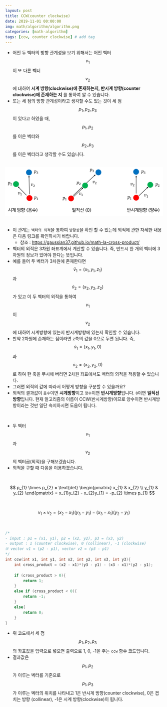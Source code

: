```yaml
---
layout: post
title: CCW(counter clockwise)
date: 2019-11-01 00:00:00
img: math/algorithm/algorithm.png
categories: [math-algorithm] 
tags: [ccw, counter clockwise] # add tag
---
```


- 어떤 두 벡터의 방향 관계성을 보기 위해서는 어떤 벡터 $$ v_{1} $$이 또 다른 벡터 $$ v_{2} $$에 대하여 **시계 방향(clockwise)에 존재하는지, 반시계 방향(counter clockwise)에 존재하는 지** 를 통하여 알 수 있습니다.
- 또는 세 점의 방향 관계성이라고 생각할 수도 있는 것이 세 점 $$ p_{1}, p_{2}, p_{3} $$이 있다고 하였을 때, $$ p_{1}, p_{2} $$를 이은 벡터와 $$ p_{2}, p_{3} $$를 이은 벡터라고 생각할 수도 있습니다.

<br>
<center><img src="../assets/img/math/algorithm/ccw/0.png" alt="Drawing" style="width: 800px;"/></center>
<br>

- 이 관계는 `벡터의 외적`을 통하여 `방향성`을 확인 할 수 있는데 외적에 관한 자세한 내용은 다음 링크를 확인하시기 바랍니다.
    - 참조 : https://gaussian37.github.io/math-la-cross-product/
- 벡터의 외적은 3차원 좌표계에서 계산할 수 있습니다. 즉, 반드시 한 개의 벡터에 3차원의 정보가 있어야 한다는 뜻입니다.
- 예를 들어 두 벡터가 3차원에 존재한다면 $$ \bar{v}_{1} = (x_{1}, y_{1}, z_{1}) $$과 $$ \bar{v}_{2} = (x_{2}, y_{2}, z_{2}) $$가 있고 이 두 벡터의 외적을 통하여 $$ v_{1} $$이 $$ v_{2} $$에 대하여 시계방향에 있는지 반시계방향에 있는지 확인할 수 있습니다.
- 만약 2차원에 존재하는 점이라면 z축의 값을 0으로 두면 됩니다. 즉, $$ \bar{v}_{1} = (x_{1}, y_{1}, 0) $$과 $$ \bar{v}_{2} = (x_{2}, y_{2}, 0) $$로 하여 한 축을 무시해 버리면 2차원 좌표에서도 벡터의 외적을 적용할 수 있습니다.
- 그러면 외적의 값에 따라서 어떻게 방향을 구분할 수 있을까요?
- 외적의 결과값이 `음수`이면 **시계방향**이고 `양수`이면 **반시계방향**입니다. `0`이면 **일직선 방향**입니다. 현재 알고리즘의 이름이 CCW(반시계방향)이므로 양수이면 반시계방향이라는 것만 일단 숙지하시면 도움이 됩니다.

<br>

- 두 벡터 $$ v_{1} $$과 $$ v_{2} $$의 벡터곱(외적)을 구해보겠습니다.
- 외적을 구할 때 다음을 이용하겠습니다.

<br>

$$ p_{1} \times p_{2}  = \text{det} \begin{pmatrix} x_{1} & x_{2} \\ y_{1} & y_{2} \end{pmatrix} = x_{1}y_{2} - x_{2}y_{1} = -p_{2} \times p_{1} $$

<br>

$$ v_{1} \times v_{2} = (x_{2} - x_{1})(y_{3} - y_{1}) - (x_{3} - x_{1})(y_{2} - y_{1}) $$

<br>

```cpp
/*
- input : p1 = (x1, y1), p2 = (x2, y2), p3 = (x3, y2)
- output : 1 (counter clockwise), 0 (collinear), -1 (clockwise)
※ vector v1 = (p2 - p1), vector v2 = (p3 - p1) 
*/
int ccw(int x1, int y1, int x2, int y2, int x3, int y3){
    int cross_product = (x2 - x1)*(y3 - y1) - (x3 - x1)*(y2 - y1);

    if (cross_product > 0){
        return 1;
    }
    else if (cross_product < 0){
        return -1;
    }
    else{
        return 0;
    }
}
```

- 위 코드에서 세 점 $$ p_{1}, p_{2}, p_{3} $$의 좌표값을 입력으로 넣으면 출력으로 1, 0, -1을 주는 `ccw` 함수 코드입니다.
- 결과값은 $$ p_{1}, p_{2} $$가 이루는 벡터를 기준으로 $$ p_{1}, p_{3} $$가 이루는 벡터의 위치를 나타내고 1은 반시계 방향(counter clockwise), 0은 겹치는 방향 (collinear), -1은 시계 방향(clockwise)이 됩니다.
